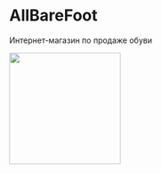 # AllBareFoot
Интернет-магазин по продаже обуви

<img src="https://static-cdn4-2.vigbo.tech/u204196/136920/logo/u-1303243ca92cb182e9adbdf58e9626b5@2x.jpg?v=46.814" width="200" />

